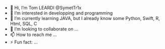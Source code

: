 - 👋 Hi, I’m Tom LEARDI @SymetTr1x
- 👀 I’m interested in developping and programming
- 🌱 I’m currently learning JAVA, but I already know some Python, Swift, R, Html, SQL, C
- 💞️ I’m looking to collaborate on ...
- 📫 How to reach me ...
- ⚡ Fun fact: ...

<!---
SymetTr1x/SymetTr1x is a ✨ special ✨ repository because its `README.md` (this file) appears on your GitHub profile.
You can click the Preview link to take a look at your changes.
--->
